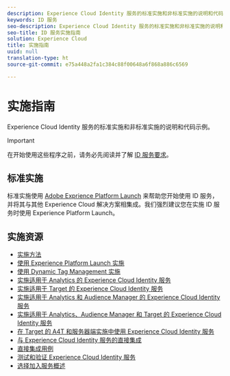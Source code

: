 ```yaml
---
description: Experience Cloud Identity 服务的标准实施和非标准实施的说明和代码示例。
keywords: ID 服务
seo-description: Experience Cloud Identity 服务的标准实施和非标准实施的说明和代码示例。
seo-title: ID 服务实施指南
solution: Experience Cloud
title: 实施指南
uuid: null
translation-type: ht
source-git-commit: e75a448a2fa1c384c88f00648a6f868a886c6569

---
```



# 实施指南

Experience Cloud Identity 服务的标准实施和非标准实施的说明和代码示例。

>[!IMPORTANT]
>
>在开始使用这些程序之前，请务必先阅读并了解 [ID 服务要求](../reference/requirements.md)。

## 标准实施

标准实施使用 [Adobe Exprience Platform Launch](https://docs.adobelaunch.com/) 来帮助您开始使用 ID 服务，并将其与其他 Experience Cloud 解决方案相集成。我们强烈建议您在实施 ID 服务时使用 Experience Platform Launch。

## 实施资源

* [实施方法](implementation-methods.md)
* [使用 Experience Platform Launch 实施](ecid-implement-with-launch.md)
* [使用 Dynamic Tag Management 实施](standard.md)
* [实施适用于 Analytics 的 Experience Cloud Identity 服务](setup-analytics.md)
* [实施适用于 Target 的 Experience Cloud Identity 服务](setup-target.md)
* [实施适用于 Analytics 和 Audience Manager 的 Experience Cloud Identity 服务](setup-aam-analytics.md)
* [实施适用于 Analytics、Audience Manager 和 Target 的 Experience Cloud Identity 服务](setup-aam-analytics-target.md)
* [在 Target 的 A4T 和服务器端实施中使用 Experience Cloud Identity 服务](ecid-a4t-target.md)
* [与 Experience Cloud Identity 服务的直接集成](direct-integration.md)
* [直接集成用例](direct-integration-examples.md)
* [测试和验证 Experience Cloud Identity 服务](test-verify.md)
* [选择加入服务概述](opt-in-service/optin-overview.md)
